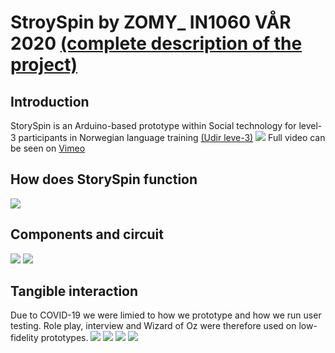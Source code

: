 # StroySpin by ZOMY_ IN1060 VÅR 2020 <a href="https://www.uio.no/studier/emner/matnat/ifi/IN1060/v20/prosjekter-20/zomy/index.html">(complete description of the project)</a>
<h2>Introduction</h2>
StorySpin is an Arduino-based prototype within Social technology for level-3 participants in Norwegian language training <a href="https://www.udir.no/lk20/nor07-02/kompetansemaal-og-vurdering/kv101">(Udir leve-3)</a>
<img src="demo.gif">
Full video can be seen on <a href = "https://vimeo.com/422229195">Vimeo</a>


<h2>How does StorySpin function</h2>
<img src="function.jpg">

<h2>Components and circuit</h2>
<img src="krets.png">
<img src="components.jgp">

<h2>Tangible interaction</h2>
Due to COVID-19 we were limied to how we prototype and how we run user testing. Role play, interview and Wizard of Oz were therefore used on low-fidelity prototypes. 
<img src="proto1.jpg">
<img src="proto2.jpg">
<img src="final1.jpg">
<img src="final2.jpg"
